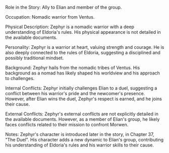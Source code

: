 Role in the Story: Ally to Elian and member of the group.

Occupation: Nomadic warrior from Ventus.

Physical Description: Zephyr is a nomadic warrior with a deep understanding of Eldoria's rules. His physical appearance is not detailed in the available documents.

Personality: Zephyr is a warrior at heart, valuing strength and courage. He is also deeply connected to the rules of Eldoria, suggesting a disciplined and possibly traditional mindset.

Background: Zephyr hails from the nomadic tribes of Ventus. His background as a nomad has likely shaped his worldview and his approach to challenges.

Internal Conflicts: Zephyr initially challenges Elian to a duel, suggesting a conflict between his warrior's pride and the newcomer's presence. However, after Elian wins the duel, Zephyr's respect is earned, and he joins their cause.

External Conflicts: Zephyr's external conflicts are not explicitly detailed in the available documents. However, as a member of Elian's group, he likely faces conflicts related to their mission to confront Morwen.

Notes: Zephyr's character is introduced later in the story, in Chapter 37, "The Duel". His character adds a new dynamic to Elian's group, contributing his understanding of Eldoria's rules and his warrior skills to their cause.
